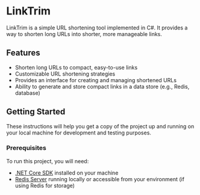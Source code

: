 # LinkTrim

LinkTrim is a simple URL shortening tool implemented in C#. It provides a way to shorten long URLs into shorter, more manageable links.

## Features

- Shorten long URLs to compact, easy-to-use links
- Customizable URL shortening strategies
- Provides an interface for creating and managing shortened URLs
- Ability to generate and store compact links in a data store (e.g., Redis, database)

## Getting Started

These instructions will help you get a copy of the project up and running on your local machine for development and testing purposes.

### Prerequisites

To run this project, you will need:
- [.NET Core SDK](https://dotnet.microsoft.com/download) installed on your machine
- [Redis Server](https://redis.io/download) running locally or accessible from your environment (if using Redis for storage)

